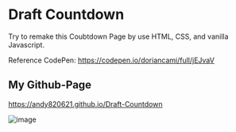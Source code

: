 # Draft Countdown

Try to remake this Coubtdown Page by use HTML, CSS, and vanilla Javascript.

Reference CodePen: https://codepen.io/doriancami/full/jEJvaV

## My Github-Page

https://andy820621.github.io/Draft-Countdown

![image](https://github.com/andy820621/Draft-Countdown/blob/main/gif/Countdown.gif)
